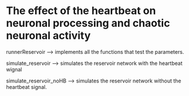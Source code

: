 # The effect of the heartbeat on neuronal processing and chaotic neuronal activity

runnerReservoir --> implements all the functions that test the parameters. 

simulate_reservoir --> simulates the reservoir network with the heartbeat wignal 

simulate_reservoir_noHB --> simulates the reservoir network without the heartbeat signal. 
